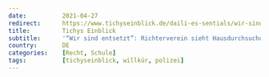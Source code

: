 ```yaml
---
date:          2021-04-27
redirect:      https://www.tichyseinblick.de/daili-es-sentials/wir-sind-entsetzt-richterverein-sieht-hausdurchsuchung-bei-weimarer-richter-als-rechtswidrig-an/
title:         Tichys Einblick
subtitle:      '“Wir sind entsetzt”: Richterverein sieht Hausdurchsuchung bei Weimarer Richter als rechtswidrig an'
country:       DE
categories:    [Recht, Schule]
tags:          [tichyseinblick, willkür, polizei]
---
```

